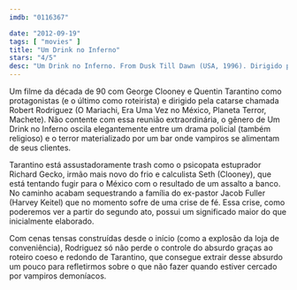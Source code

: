 ```yaml
---
imdb: "0116367"

date: "2012-09-19"
tags: [ "movies" ]
title: "Um Drink no Inferno"
stars: "4/5"
desc: "Um Drink no Inferno. From Dusk Till Dawn (USA, 1996). Dirigido por Robert Rodriguez. Escrito por Robert Kurtzman, Quentin Tarantino. Com George Clooney, Quentin Tarantino, Harvey Keitel, Juliette Lewis, Ernest Liu, Salma Hayek, Cheech Marin, Danny Trejo, Tom Savini."
---
```

Um filme da década de 90 com George Clooney e Quentin Tarantino como protagonistas (e o último como roteirista) e dirigido pela catarse chamada Robert Rodriguez (O Mariachi, Era Uma Vez no México, Planeta Terror, Machete). Não contente com essa reunião extraordinária, o gênero de Um Drink no Inferno oscila elegantemente entre um drama policial (também religioso) e o terror materializado por um bar onde vampiros se alimentam de seus clientes.

Tarantino está assustadoramente trash como o psicopata estuprador Richard Gecko, irmão mais novo do frio e calculista Seth (Clooney), que está tentando fugir para o México com o resultado de um assalto a banco. No caminho acabam sequestrando a família do ex-pastor Jacob Fuller (Harvey Keitel) que no momento sofre de uma crise de fé. Essa crise, como poderemos ver a partir do segundo ato, possui um significado maior do que inicialmente elaborado.

Com cenas tensas construídas desde o início (como a explosão da loja de conveniência), Rodriguez só não perde o controle do absurdo graças ao roteiro coeso e redondo de Tarantino, que consegue extrair desse absurdo um pouco para refletirmos sobre o que não fazer quando estiver cercado por vampiros demoníacos.


